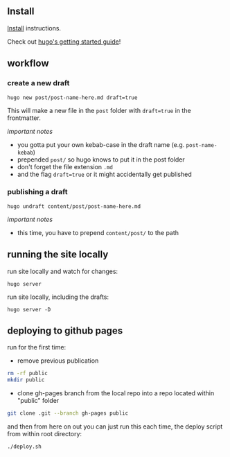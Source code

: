 ## Install

[Install](https://gohugo.io/getting-started/quick-start/#step-1-install-hugo) instructions.

Check out [hugo's getting started guide](https://gohugo.io/getting-started/quick-start)!

## workflow

### create a new draft

```
hugo new post/post-name-here.md draft=true
```

This will make a new file in the `post` folder with `draft=true` in the frontmatter.

*important notes*

- you gotta put your own kebab-case in the draft name (e.g. `post-name-kebab`)
- prepended `post/` so hugo knows to put it in the post folder
- don't forget the file extension `.md`
- and the flag `draft=true` or it might accidentally get published

### publishing a draft

```
hugo undraft content/post/post-name-here.md
```

*important notes*

- this time, you have to prepend `content/post/` to the path


## running the site locally

run site locally and watch for changes:

```
hugo server
```

run site locally, including the drafts:

```
hugo server -D
```



## deploying to github pages

run for the first time:

  - remove previous publication
  ```bash
  rm -rf public
  mkdir public
  ```

  - clone gh-pages branch from the local repo into a repo located within "public" folder
  ```bash
  git clone .git --branch gh-pages public
  ```

and then from here on out you can just run this each time, the deploy script from within root directory:
```bash
./deploy.sh
```
